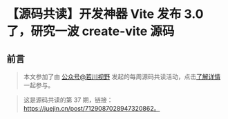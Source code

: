 # 【源码共读】开发神器 Vite 发布 3.0 了，研究一波 create-vite 源码

## 前言

> 本文参加了由 [公众号@若川视野](https://lxchuan12.gitee.io/) 发起的每周源码共读活动，点击[了解详情](https://juejin.cn/post/7079706017579139102)一起参与。

> 这是源码共读的第 37 期，链接：https://juejin.cn/post/7129087028947320862。

